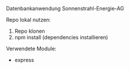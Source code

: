 Datenbankanwendung Sonnenstrahl-Energie-AG

Repo lokal nutzen:
1) Repo klonen
2) npm install (dependencies installieren)



Verwendete Module:
- express
